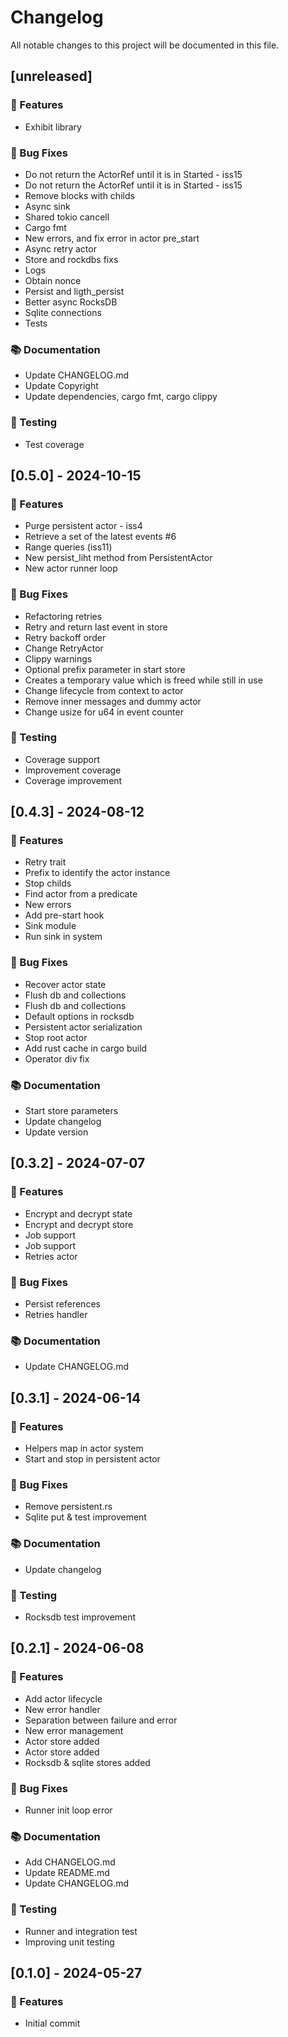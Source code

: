 # Changelog

All notable changes to this project will be documented in this file.

## [unreleased]

### 🚀 Features

- Exhibit library

### 🐛 Bug Fixes

- Do not return the ActorRef until it is in Started - iss15
- Do not return the ActorRef until it is in Started - iss15
- Remove blocks with childs
- Async sink
- Shared tokio cancell
- Cargo fmt
- New errors, and fix error in actor pre_start
- Async retry actor
- Store and rockdbs fixs
- Logs
- Obtain nonce
- Persist and ligth_persist
- Better async RocksDB
- Sqlite connections
- Tests

### 📚 Documentation

- Update CHANGELOG.md
- Update Copyright
- Update dependencies, cargo fmt, cargo clippy

### 🧪 Testing

- Test coverage

## [0.5.0] - 2024-10-15

### 🚀 Features

- Purge persistent actor - iss4
- Retrieve a set of the latest events #6
- Range queries (iss11)
- New persist_liht method from PersistentActor
- New actor runner loop

### 🐛 Bug Fixes

- Refactoring retries
- Retry and return last event in store
- Retry backoff order
- Change RetryActor
- Clippy warnings
- Optional prefix parameter in start store
- Creates a temporary value which is freed while still in use
- Change lifecycle from context to actor
- Remove inner messages and dummy actor
- Change usize for u64 in event counter

### 🧪 Testing

- Coverage support
- Improvement coverage
- Coverage improvement

## [0.4.3] - 2024-08-12

### 🚀 Features

- Retry trait
- Prefix to identify the actor instance
- Stop childs
- Find actor from a predicate
- New errors
- Add pre-start hook
- Sink module
- Run sink in system

### 🐛 Bug Fixes

- Recover actor state
- Flush db and collections
- Flush db and collections
- Default options in rocksdb
- Persistent actor serialization
- Stop root actor
- Add rust cache in cargo build
- Operator div fix

### 📚 Documentation

- Start store parameters
- Update changelog
- Update version

## [0.3.2] - 2024-07-07

### 🚀 Features

- Encrypt and decrypt state
- Encrypt and decrypt store
- Job support
- Job support
- Retries actor

### 🐛 Bug Fixes

- Persist references
- Retries handler

### 📚 Documentation

- Update CHANGELOG.md

## [0.3.1] - 2024-06-14

### 🚀 Features

- Helpers map in actor system
- Start and stop in persistent actor

### 🐛 Bug Fixes

- Remove persistent.rs
- Sqlite put & test improvement

### 📚 Documentation

- Update changelog

### 🧪 Testing

- Rocksdb test improvement

## [0.2.1] - 2024-06-08

### 🚀 Features

- Add actor lifecycle
- New error handler
- Separation between failure and error
- New error management
- Actor store added
- Actor store added
- Rocksdb & sqlite stores added

### 🐛 Bug Fixes

- Runner init loop error

### 📚 Documentation

- Add CHANGELOG.md
- Update README.md
- Update CHANGELOG.md

### 🧪 Testing

- Runner and integration test
- Improving unit testing

## [0.1.0] - 2024-05-27

### 🚀 Features

- Initial commit

<!-- generated by git-cliff -->
